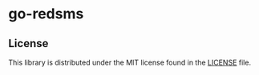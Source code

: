 # go-redsms

## License

This library is distributed under the MIT license found
in the [LICENSE](./LICENSE) file.
